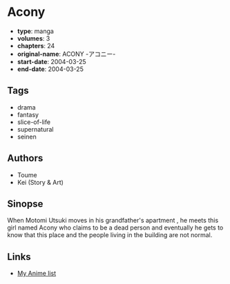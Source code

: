 # Acony

-   **type**: manga
-   **volumes**: 3
-   **chapters**: 24
-   **original-name**: ACONY -アコニー-
-   **start-date**: 2004-03-25
-   **end-date**: 2004-03-25

## Tags

-   drama
-   fantasy
-   slice-of-life
-   supernatural
-   seinen

## Authors

-   Toume
-   Kei (Story & Art)

## Sinopse

When Motomi Utsuki moves in his grandfather's apartment , he meets this girl named Acony who claims to be a dead person and eventually he gets to know that this place and the people living in the building are not normal.

## Links

-   [My Anime list](https://myanimelist.net/manga/1285/Acony)
